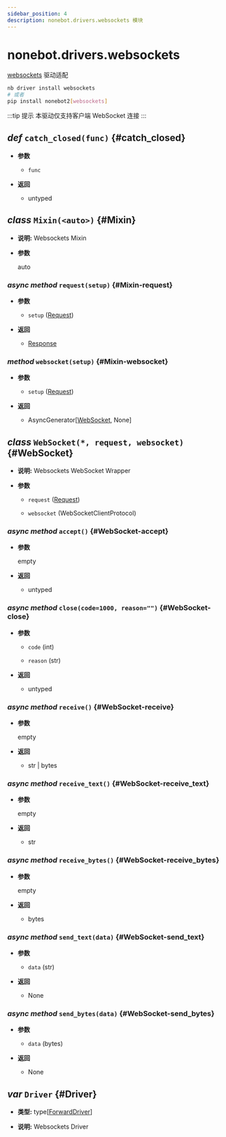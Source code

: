 ```yaml
---
sidebar_position: 4
description: nonebot.drivers.websockets 模块
---
```


# nonebot.drivers.websockets

[websockets](https://websockets.readthedocs.io/) 驱动适配

```bash
nb driver install websockets
# 或者
pip install nonebot2[websockets]
```

:::tip 提示
本驱动仅支持客户端 WebSocket 连接
:::

## _def_ `catch_closed(func)` {#catch_closed}

- **参数**

  - `func`

- **返回**

  - untyped

## _class_ `Mixin(<auto>)` {#Mixin}

- **说明:** Websockets Mixin

- **参数**

  auto

### _async method_ `request(setup)` {#Mixin-request}

- **参数**

  - `setup` ([Request](index.md#Request))

- **返回**

  - [Response](index.md#Response)

### _method_ `websocket(setup)` {#Mixin-websocket}

- **参数**

  - `setup` ([Request](index.md#Request))

- **返回**

  - AsyncGenerator[[WebSocket](index.md#WebSocket), None]

## _class_ `WebSocket(*, request, websocket)` {#WebSocket}

- **说明:** Websockets WebSocket Wrapper

- **参数**

  - `request` ([Request](index.md#Request))

  - `websocket` (WebSocketClientProtocol)

### _async method_ `accept()` {#WebSocket-accept}

- **参数**

  empty

- **返回**

  - untyped

### _async method_ `close(code=1000, reason="")` {#WebSocket-close}

- **参数**

  - `code` (int)

  - `reason` (str)

- **返回**

  - untyped

### _async method_ `receive()` {#WebSocket-receive}

- **参数**

  empty

- **返回**

  - str | bytes

### _async method_ `receive_text()` {#WebSocket-receive_text}

- **参数**

  empty

- **返回**

  - str

### _async method_ `receive_bytes()` {#WebSocket-receive_bytes}

- **参数**

  empty

- **返回**

  - bytes

### _async method_ `send_text(data)` {#WebSocket-send_text}

- **参数**

  - `data` (str)

- **返回**

  - None

### _async method_ `send_bytes(data)` {#WebSocket-send_bytes}

- **参数**

  - `data` (bytes)

- **返回**

  - None

## _var_ `Driver` {#Driver}

- **类型:** type[[ForwardDriver](index.md#ForwardDriver)]

- **说明:** Websockets Driver
